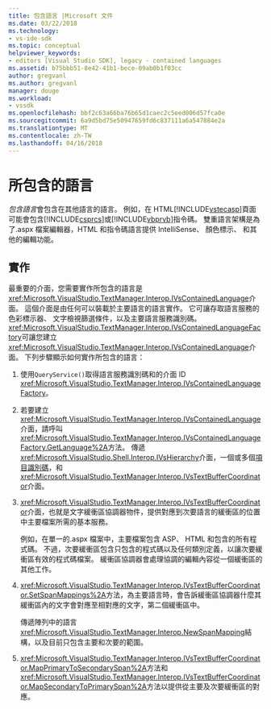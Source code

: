 ```yaml
---
title: 包含語言 |Microsoft 文件
ms.date: 03/22/2018
ms.technology:
- vs-ide-sdk
ms.topic: conceptual
helpviewer_keywords:
- editors [Visual Studio SDK], legacy - contained languages
ms.assetid: b75bbb51-8e42-41b1-bece-09ab0b1f03cc
author: gregvanl
ms.author: gregvanl
manager: douge
ms.workload:
- vssdk
ms.openlocfilehash: bbf2c63a66ba76b65d1caec2c5eed006d57fca0e
ms.sourcegitcommit: 6a9d5bd75e50947659fd6c837111a6a547884e2a
ms.translationtype: MT
ms.contentlocale: zh-TW
ms.lasthandoff: 04/16/2018
---
```

# <a name="contained-languages"></a>所包含的語言

*包含語言*會包含在其他語言的語言。 例如，在 HTML[!INCLUDE[vstecasp](../code-quality/includes/vstecasp_md.md)]頁面可能會包含[!INCLUDE[csprcs](../data-tools/includes/csprcs_md.md)]或[!INCLUDE[vbprvb](../code-quality/includes/vbprvb_md.md)]指令碼。 雙重語言架構是為了.aspx 檔案編輯器，HTML 和指令碼語言提供 IntelliSense、 顏色標示、 和其他的編輯功能。

## <a name="implementation"></a>實作

最重要的介面，您需要實作所包含的語言是<xref:Microsoft.VisualStudio.TextManager.Interop.IVsContainedLanguage>介面。 這個介面是由任何可以裝載於主要語言的語言實作。 它可讓存取語言服務的色彩標示器、 文字檢視篩選條件，以及主要語言服務識別碼。 <xref:Microsoft.VisualStudio.TextManager.Interop.IVsContainedLanguageFactory>可讓您建立<xref:Microsoft.VisualStudio.TextManager.Interop.IVsContainedLanguage>介面。 下列步驟顯示如何實作所包含的語言：

1.  使用`QueryService()`取得語言服務識別碼和的介面 ID <xref:Microsoft.VisualStudio.TextManager.Interop.IVsContainedLanguageFactory>。

2.  若要建立<xref:Microsoft.VisualStudio.TextManager.Interop.IVsContainedLanguage>介面，請呼叫<xref:Microsoft.VisualStudio.TextManager.Interop.IVsContainedLanguageFactory.GetLanguage%2A>方法。 傳遞<xref:Microsoft.VisualStudio.Shell.Interop.IVsHierarchy>介面，一個或多個[項目識別碼](<xref:Microsoft.VisualStudio.VSConstants.VSITEMID>)，和<xref:Microsoft.VisualStudio.TextManager.Interop.IVsTextBufferCoordinator>介面。

3.  <xref:Microsoft.VisualStudio.TextManager.Interop.IVsTextBufferCoordinator>介面，也就是文字緩衝區協調器物件，提供對應到次要語言的緩衝區的位置中主要檔案所需的基本服務。

     例如，在單一的.aspx 檔案中，主要檔案包含 ASP、 HTML 和包含的所有程式碼。 不過，次要緩衝區包含只包含的程式碼以及任何類別定義，以讓次要緩衝區有效的程式碼檔案。 緩衝區協調器會處理協調的編輯內容從一個緩衝區的其他工作。

4.  <xref:Microsoft.VisualStudio.TextManager.Interop.IVsTextBufferCoordinator.SetSpanMappings%2A>方法，為主要語言時，會告訴緩衝區協調器什麼其緩衝區內的文字會對應至相對應的文字，第二個緩衝區中。

     傳遞陣列中的語言<xref:Microsoft.VisualStudio.TextManager.Interop.NewSpanMapping>結構，以及目前只包含主要和次要的範圍。

5.  <xref:Microsoft.VisualStudio.TextManager.Interop.IVsTextBufferCoordinator.MapPrimaryToSecondarySpan%2A>方法和<xref:Microsoft.VisualStudio.TextManager.Interop.IVsTextBufferCoordinator.MapSecondaryToPrimarySpan%2A>方法以提供從主要及次要緩衝區的對應。